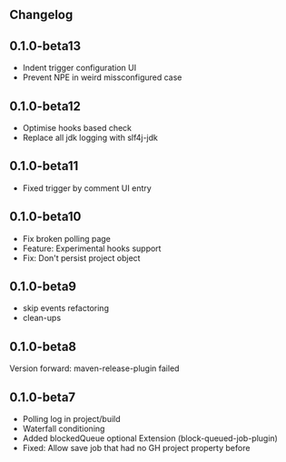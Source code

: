 ## Changelog

## 0.1.0-beta13

* Indent trigger configuration UI
* Prevent NPE in weird missconfigured case

## 0.1.0-beta12

* Optimise hooks based check
* Replace all jdk logging with slf4j-jdk

## 0.1.0-beta11

* Fixed trigger by comment UI entry

## 0.1.0-beta10

* Fix broken polling page
* Feature: Experimental hooks support
* Fix: Don't persist project object

## 0.1.0-beta9

* skip events refactoring
* clean-ups

## 0.1.0-beta8
Version forward: maven-release-plugin failed

## 0.1.0-beta7

* Polling log in project/build
* Waterfall conditioning
* Added blockedQueue optional Extension (block-queued-job-plugin)
* Fixed: Allow save job that had no GH project property before

